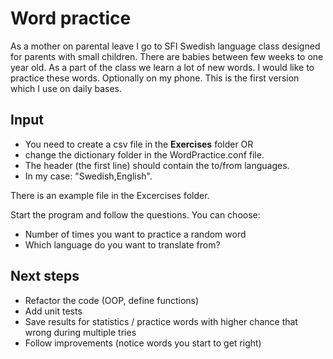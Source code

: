 # Word practice

As a mother on parental leave I go to SFI Swedish language class designed for parents with small children.
There are babies between few weeks to one year old. As a part of the class we learn a lot of new words.
I would like to practice these words. Optionally on my phone.
This is the first version which I use on daily bases.

## Input

* You need to create a csv file in the **Exercises** folder OR
* change the dictionary folder in the WordPractice.conf file.
* The header (the first line) should contain the to/from languages.
* In my case: "Swedish,English". 

There is an example file in the Excercises folder.

Start the program and follow the questions. You can choose:
* Number of times you want to practice a random word
* Which language do you want to translate from?

## Next steps
* Refactor the code (OOP, define functions)
* Add unit tests
* Save results for statistics / practice words with higher chance that wrong during multiple tries
* Follow improvements (notice words you start to get right)
